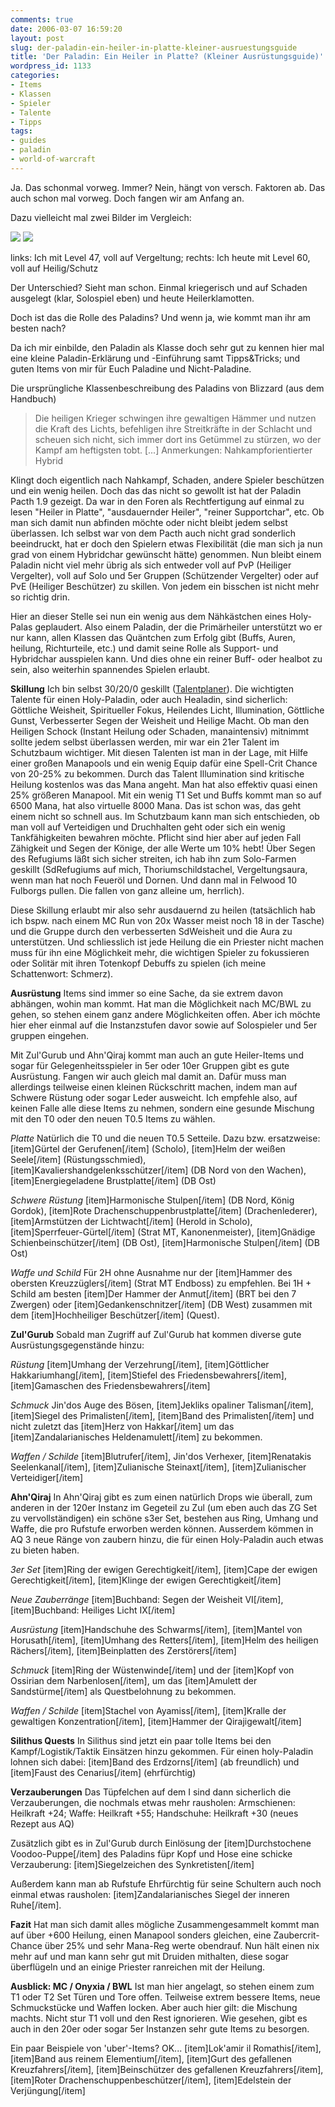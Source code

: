 ```yaml
---
comments: true
date: 2006-03-07 16:59:20
layout: post
slug: der-paladin-ein-heiler-in-platte-kleiner-ausruestungsguide
title: 'Der Paladin: Ein Heiler in Platte? (Kleiner Ausrüstungsguide)'
wordpress_id: 1133
categories:
- Items
- Klassen
- Spieler
- Talente
- Tipps
tags:
- guides
- paladin
- world-of-warcraft
---
```


Ja. Das schonmal vorweg. Immer? Nein, hängt von versch. Faktoren ab. Das auch schon mal vorweg. Doch fangen wir am Anfang an.

Dazu vielleicht mal zwei Bilder im Vergleich:

![](http://gamersliving.com/wowblog/upload/player_nextorus.jpg) ![](http://gamersliving.com/wowblog/upload/player_nextorus_60_008.jpg)  


links: Ich mit Level 47, voll auf Vergeltung; rechts: Ich heute mit Level 60, voll auf Heilig/Schutz

Der Unterschied? Sieht man schon. Einmal kriegerisch und auf Schaden ausgelegt (klar, Solospiel eben) und heute Heilerklamotten.

Doch ist das die Rolle des Paladins? Und wenn ja, wie kommt man ihr am besten nach?

Da ich mir einbilde, den Paladin als Klasse doch sehr gut zu kennen hier mal eine kleine Paladin-Erklärung und -Einführung samt Tipps&Tricks; und guten Items von mir für Euch Paladine und Nicht-Paladine.



Die ursprüngliche Klassenbeschreibung des Paladins von Blizzard (aus dem Handbuch)


> Die heiligen Krieger schwingen ihre gewaltigen Hämmer und nutzen die Kraft des Lichts, befehligen ihre Streitkräfte in der Schlacht und scheuen sich nicht, sich immer dort ins Getümmel zu stürzen, wo der Kampf am heftigsten tobt. [...] Anmerkungen: Nahkampforientierter Hybrid



Klingt doch eigentlich nach Nahkampf, Schaden, andere Spieler beschützen und ein wenig heilen. Doch das das nicht so gewollt ist hat der Paladin Pacth 1.9 gezeigt. Da war in den Foren als Rechtfertigung auf einmal zu lesen "Heiler in Platte", "ausdauernder Heiler", "reiner Supportchar", etc. Ob man sich damit nun abfinden möchte oder nicht bleibt jedem selbst überlassen. Ich selbst war von dem Pacth auch nicht grad sonderlich beeindruckt, hat er doch den Spielern etwas Flexibilität (die man sich ja nun grad von einem Hybridchar gewünscht hätte) genommen. Nun bleibt einem Paladin nicht viel mehr übrig als sich entweder voll auf PvP (Heiliger Vergelter), voll auf Solo und 5er Gruppen (Schützender Vergelter) oder auf PvE (Heiliger Beschützer) zu skillen. Von jedem ein bisschen ist nicht mehr so richtig drin.

Hier an dieser Stelle sei nun ein wenig aus dem Nähkästchen eines Holy-Palas geplaudert. Also einem Paladin, der die Primärheiler unterstützt wo er nur kann, allen Klassen das Quäntchen zum Erfolg gibt (Buffs, Auren, heilung, Richturteile, etc.) und damit seine Rolle als Support- und Hybridchar ausspielen kann. Und dies ohne ein reiner Buff- oder healbot zu sein, also weiterhin spannendes Spielen erlaubt.


**Skillung**
Ich bin selbst 30/20/0 geskillt ([Talentplaner](http://www.wow-europe.com/de/info/basics/talents/paladin/talents.html?05503112521050550051031001000000000000000000)). Die wichtigten Talente für einen Holy-Paladin, oder auch Healadin, sind sicherlich: Göttliche Weisheit, Spiritueller Fokus, Heilendes Licht, Illumination, Göttliche Gunst, Verbesserter Segen der Weisheit und Heilige Macht. Ob man den Heiligen Schock (Instant Heilung oder Schaden, manaintensiv) mitnimmt sollte jedem selbst überlassen werden, mir war ein 21er Talent im Schutzbaum wichtiger. Mit diesen Talenten ist man in der Lage, mit Hilfe einer großen Manapools und ein wenig Equip dafür eine Spell-Crit Chance von 20-25% zu bekommen. Durch das Talent Illumination sind kritische Heilung kostenlos was das Mana angeht. Man hat also effektiv quasi einen 25% größeren Manapool. Mit ein wenig T1 Set und Buffs kommt man so auf 6500 Mana, hat also virtuelle 8000 Mana.  Das ist schon was, das geht einem nicht so schnell aus. Im Schutzbaum kann man sich entschieden, ob man voll auf Verteidigen und Druchhalten geht oder sich ein wenig Tankfähigkeiten bewahren möchte. Pflicht sind hier aber auf jeden Fall Zähigkeit und Segen der Könige, der alle Werte um 10% hebt! Über Segen des Refugiums läßt sich sicher streiten, ich hab ihn zum Solo-Farmen geskillt (SdRefugiums auf mich, Thoriumschildstachel, Vergeltungsaura, wenn man hat noch Feueröl und Dornen. Und dann mal in Felwood 10 Fulborgs pullen. Die fallen von ganz alleine um, herrlich).

Diese Skillung erlaubt mir also sehr ausdauernd zu heilen (tatsächlich hab ich bspw. nach einem MC Run von 20x Wasser meist noch 18 in der Tasche) und die Gruppe durch den verbesserten SdWeisheit und die Aura zu unterstützen. Und schliesslich ist jede Heilung die ein Priester nicht machen muss für ihn eine Möglichkeit mehr, die wichtigen Spieler zu fokussieren oder Solitär mit ihren Totenkopf Debuffs zu spielen (ich meine Schattenwort: Schmerz).


**Ausrüstung**
Items sind immer so eine Sache, da sie extrem davon abhängen, wohin man kommt. Hat man die Möglichkeit nach MC/BWL zu gehen, so stehen einem ganz andere Möglichkeiten offen. Aber ich möchte hier eher einmal auf die Instanzstufen davor sowie auf Solospieler und 5er gruppen eingehen.

Mit Zul'Gurub und Ahn'Qiraj kommt man auch an gute Heiler-Items und sogar für Gelegenheitsspieler in 5er oder 10er Gruppen gibt es gute Ausrüstung. Fangen wir auch gleich mal damit an. Dafür muss man allerdings teilweise einen kleinen Rückschritt machen, indem man auf Schwere Rüstung oder sogar Leder ausweicht. Ich empfehle also, auf keinen Falle alle diese Items zu nehmen, sondern eine gesunde Mischung mit den T0 oder den neuen T0.5 Items zu wählen.

_Platte_
Natürlich die T0 und die neuen T0.5 Setteile. Dazu bzw. ersatzweise: [item]Gürtel der Gerufenen[/item] (Scholo), [item]Helm der weißen Seele[/item] (Rüstungsschmied), [item]Kavaliershandgelenksschützer[/item] (DB Nord von den Wachen), [item]Energiegeladene Brustplatte[/item] (DB Ost)

_Schwere Rüstung_
[item]Harmonische Stulpen[/item] (DB Nord, König Gordok), [item]Rote Drachenschuppenbrustplatte[/item] (Drachenlederer), [item]Armstützen der Lichtwacht[/item] (Herold in Scholo), [item]Sperrfeuer-Gürtel[/item] (Strat MT, Kanonenmeister), [item]Gnädige Schienbeinschützer[/item] (DB Ost), [item]Harmonische Stulpen[/item] (DB Ost)

_Waffe und Schild_
Für 2H ohne Ausnahme nur der [item]Hammer des obersten Kreuzzüglers[/item] (Strat MT Endboss) zu empfehlen. Bei 1H + Schild am besten [item]Der Hammer der Anmut[/item] (BRT bei den 7 Zwergen) oder [item]Gedankenschnitzer[/item] (DB West) zusammen mit dem [item]Hochheiliger Beschützer[/item] (Quest).


**Zul'Gurub**
Sobald man Zugriff auf Zul'Gurub hat kommen diverse gute Ausrüstungsgegenstände hinzu:

_Rüstung_
[item]Umhang der Verzehrung[/item], [item]Göttlicher Hakkariumhang[/item], [item]Stiefel des Friedensbewahrers[/item], [item]Gamaschen des Friedensbewahrers[/item]

_Schmuck_
Jin'dos Auge des Bösen, [item]Jekliks opaliner Talisman[/item], [item]Siegel des Primalisten[/item], [item]Band des Primalisten[/item] und nicht zuletzt das [item]Herz von Hakkar[/item] um das [item]Zandalarianisches Heldenamulett[/item] zu bekommen.

_Waffen / Schilde_
[item]Blutrufer[/item], Jin'dos Verhexer, [item]Renatakis Seelenkanal[/item], [item]Zulianische Steinaxt[/item], [item]Zulianischer Verteidiger[/item]


**Ahn'Qiraj**
In Ahn'Qiraj gibt es zum einen natürlich Drops wie überall, zum anderen in der 120er Instanz im Gegeteil zu Zul (um eben auch das ZG Set zu vervollständigen) ein schöne s3er Set, bestehen aus Ring, Umhang und Waffe, die pro Rufstufe erworben werden können. Ausserdem kömmen in AQ 3 neue Ränge von zaubern hinzu, die für einen Holy-Paladin auch etwas zu bieten haben.

_3er Set_
[item]Ring der ewigen Gerechtigkeit[/item], [item]Cape der ewigen Gerechtigkeit[/item], [item]Klinge der ewigen Gerechtigkeit[/item]

_Neue Zauberränge_
[item]Buchband: Segen der Weisheit VI[/item], [item]Buchband: Heiliges Licht IX[/item]

_Ausrüstung_
[item]Handschuhe des Schwarms[/item], [item]Mantel von Horusath[/item], [item]Umhang des Retters[/item], [item]Helm des heiligen Rächers[/item], [item]Beinplatten des Zerstörers[/item]

_Schmuck_
[item]Ring der Wüstenwinde[/item] und der [item]Kopf von Ossirian dem Narbenlosen[/item], um das [item]Amulett der Sandstürme[/item] als Questbelohnung zu bekommen.

_Waffen / Schilde_
[item]Stachel von Ayamiss[/item], [item]Kralle der gewaltigen Konzentration[/item], [item]Hammer der Qirajigewalt[/item]


**Silithus Quests**
In Silithus sind jetzt ein paar tolle Items bei den Kampf/Logistik/Taktik Einsätzen hinzu gekommen. Für einen holy-Paladin lohnen sich dabei: [item]Band des Erdzorns[/item] (ab freundlich) und [item]Faust des Cenarius[/item] (ehrfürchtig)


**Verzauberungen**
Das Tüpfelchen auf dem I sind dann sicherlich die Verzauberungen, die nochmals etwas mehr rausholen: Armschienen: Heilkraft +24; Waffe: Heilkraft +55; Handschuhe: Heilkraft +30 (neues Rezept aus AQ)

Zusätzlich gibt es in Zul'Gurub durch Einlösung der [item]Durchstochene Voodoo-Puppe[/item] des Paladins füpr Kopf und Hose eine schicke Verzauberung: [item]Siegelzeichen des Synkretisten[/item]

Außerdem kann man ab Rufstufe Ehrfürchtig für seine Schultern auch noch einmal etwas rausholen: [item]Zandalarianisches Siegel der inneren Ruhe[/item].


**Fazit**
Hat man sich damit alles mögliche Zusammengesammelt kommt man auf über +600 Heilung, einen Manapool sonders gleichen, eine Zaubercrit-Chance über 25% und sehr Mana-Reg werte obendrauf. Nun hält einen nix mehr auf und man kann sehr gut mit Druiden mithalten, diese sogar überflügeln und an einige Priester ranreichen mit der Heilung.


**Ausblick: MC / Onyxia / BWL**
Ist man hier angelagt, so stehen einem zum T1 oder T2 Set Türen und Tore offen. Teilweise extrem bessere Items, neue Schmuckstücke und Waffen locken. Aber auch hier gilt: die Mischung machts. Nicht stur T1 voll und den Rest ignorieren. Wie gesehen, gibt es auch in den 20er oder sogar 5er Instanzen sehr gute Items zu besorgen.

Ein paar Beispiele von 'uber'-Items? OK... [item]Lok'amir il Romathis[/item], [item]Band aus reinem Elementium[/item], [item]Gurt des gefallenen Kreuzfahrers[/item], [item]Beinschützer des gefallenen Kreuzfahrers[/item], [item]Roter Drachenschuppenbeschützer[/item], [item]Edelstein der Verjüngung[/item]
